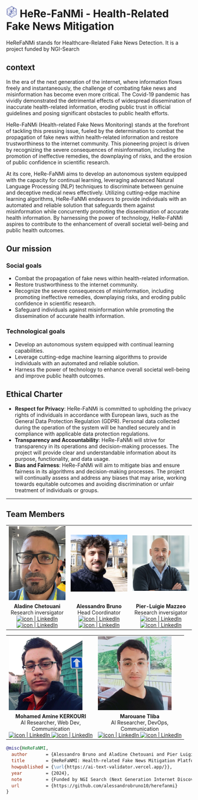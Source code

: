# <img src="./assests/logo.png" alt="drawing" style="width:30px;"/> HeRe-FaNMi - Health-Related Fake News Mitigation

HeReFaNMi stands for Healthcare-Related Fake News Detection. It is a project funded by NGI-Search

## context 

In the era of the next generation of the internet, where information flows freely and instantaneously, the challenge of combating fake news and misinformation has become even more critical. The Covid-19 pandemic has vividly demonstrated the detrimental effects of widespread dissemination of inaccurate health-related information, eroding public trust in official guidelines and posing significant obstacles to public health efforts.

HeRe-FaNMi (Health-related Fake News Monitoring) stands at the forefront of tackling this pressing issue, fueled by the determination to combat the propagation of fake news within health-related information and restore trustworthiness to the internet community. This pioneering project is driven by recognizing the severe consequences of misinformation, including the promotion of ineffective remedies, the downplaying of risks, and the erosion of public confidence in scientific research.

At its core, HeRe-FaNMi aims to develop an autonomous system equipped with the capacity for continual learning, leveraging advanced Natural Language Processing (NLP) techniques to discriminate between genuine and deceptive medical news effectively. Utilizing cutting-edge machine learning algorithms, HeRe-FaNMi endeavors to provide individuals with an automated and reliable solution that safeguards them against misinformation while concurrently promoting the dissemination of accurate health information. By harnessing the power of technology, HeRe-FaNMi aspires to contribute to the enhancement of overall societal well-being and public health outcomes.

## Our mission

### Social goals 

- Combat the propagation of fake news within health-related information.
- Restore trustworthiness to the internet community.
- Recognize the severe consequences of misinformation, including promoting ineffective remedies, downplaying risks, and eroding public confidence in scientific research.
- Safeguard individuals against misinformation while promoting the dissemination of accurate health information.

### Technological goals
- Develop an autonomous system equipped with continual learning capabilities.
- Leverage cutting-edge machine learning algorithms to provide individuals with an automated and reliable solution.
- Harness the power of technology to enhance overall societal well-being and improve public health outcomes.

## Ethical Charter

- **Respect for Privacy**: HeRe-FaNMi is committed to upholding the privacy rights of individuals in accordance with European laws, such as the General Data Protection Regulation (GDPR). Personal data collected during the operation of the system will be handled securely and in compliance with applicable data protection regulations.
- **Transparency and Accountability**: HeRe-FaNMi will strive for transparency in its operations and decision-making processes. The project will provide clear and understandable information about its purpose, functionality, and data usage.
- **Bias and Fairness**: HeRe-FaNMi will aim to mitigate bias and ensure fairness in its algorithms and decision-making processes. The project will continually assess and address any biases that may arise, working towards equitable outcomes and avoiding discrimination or unfair treatment of individuals or groups.


---

## Team Members 

<link rel="stylesheet" href="https://cdnjs.cloudflare.com/ajax/libs/font-awesome/4.7.0/css/font-awesome.min.css">
<table  class = "center"> 
    <tr>
        <td><img src="./assests/team/aladine.jpeg" alt="drawing" style="width:200px;height:200px;"/></td>
        <td><img src="./assests/team/alessandro.jpeg" alt="drawing" style="width:200px;"/></td>
        <td><img src="./assests/team/Pier-luigie.jpeg" alt="drawing" style="width:200px;"/></td>
    </tr>
    <tr>
        <td style ="text-align: center; vertical-align: middle">    
            <b>Aladine Chetouani</b> <br>
            Research inversigator <br>
            <a href="https://www.linkedin.com/in/aladine-chetouani-2aa66038/">
                <img  src="https://github.com/yushi1007/yushi1007/blob/main/images/linkedin.png"  alt="icon | LinkedIn" width="20px" />
            </a>
            <a href=https://www.researchgate.net/profile/Aladine-Chetouani">
                <img  src="https://user-images.githubusercontent.com/511683/28757557-f82cff1a-7585-11e7-9317-072a838dcca3.png"  alt="icon | LinkedIn" width="25px" />
            </a>
        </td>
        <td style ="text-align: center; vertical-align: middle">    
            <b>Alessandro Bruno</b> <br>
            Head Coordinator<br>
            <a href="https://www.linkedin.com/in/alessandrobrun0/">
                <img  src="https://github.com/yushi1007/yushi1007/blob/main/images/linkedin.png"  alt="icon | LinkedIn" width="20px" />
            </a>
            <a href="https://www.researchgate.net/profile/Alessandro-Bruno-3">
                <img  src="https://user-images.githubusercontent.com/511683/28757557-f82cff1a-7585-11e7-9317-072a838dcca3.png"  alt="icon | LinkedIn" width="25px" />
            </a>
        </td>
        <td style ="text-align: center; vertical-align: middle">    
            <b>Pier-Luigie Mazzeo</b> <br>
            Research inversigator <br>
            <a href="https://www.linkedin.com/in/pmazzeo/">
                <img  src="https://github.com/yushi1007/yushi1007/blob/main/images/linkedin.png"  alt="icon | LinkedIn" width="20px" />
            </a>
            <a href="https://www.researchgate.net/profile/Pier-Luigi-Mazzeo">
                <img  src="https://user-images.githubusercontent.com/511683/28757557-f82cff1a-7585-11e7-9317-072a838dcca3.png"  alt="icon | LinkedIn" width="25px" />
            </a>
        </td>
    </tr>
</table>


<table class = "center" > 
        <tr>
        <td><img src="./assests/team/amine-1.jpeg" alt="drawing" style="width:200px;"/></td>
        <td><img src="./assests/team/marouane-1.jpeg" alt="drawing" style="width:200px;"/></td>
    </tr>
    <tr>
        <td style ="text-align: center; vertical-align: middle">    
            <b>Mohamed Amine KERKOURI</b> <br>
            AI Researcher, Web Dev, <br> Communication<br>
            <a href="https://www.linkedin.com/in/mohamed-amine-kerkouri/">
                <img  src="https://github.com/yushi1007/yushi1007/blob/main/images/linkedin.png"  alt="icon | LinkedIn" width="20px" />
            </a>
            <a href="https://www.researchgate.net/profile/Mohamed-Kerkouri-2">
                <img  src="https://user-images.githubusercontent.com/511683/28757557-f82cff1a-7585-11e7-9317-072a838dcca3.png"  alt="icon | LinkedIn" width="25px" />
            </a>
        </td>
        <td style ="text-align: center; vertical-align: middle">    
            <b>Marouane Tliba</b> <br>
            AI Researcher, DevOps, <br> Communication<br>
            <a href="https://www.linkedin.com/in/mtliba/">
                <img  src="https://github.com/yushi1007/yushi1007/blob/main/images/linkedin.png"  alt="icon | LinkedIn" width="20px" />
            </a>
            <a href="https://www.researchgate.net/profile/Marouane-Tliba">
                <img  src="https://user-images.githubusercontent.com/511683/28757557-f82cff1a-7585-11e7-9317-072a838dcca3.png"  alt="icon | LinkedIn" width="25px" />
            </a>
        </td>
    </tr>
</table>



```bibtex
@misc{HeReFaNMI,
  author       = {Alessandro Bruno and Aladine Chetouani and Pier Luigi Mazzeo and Mohamed Amine Kerkouri and Marouane Tliba and Hamdi Abderrehmen and Walid Taib and Abdelali Ichou and Idris Saadallah},
  title        = {HeReFaNMI: Health-related Fake News Mitigation Platform},
  howpublished = {\url{https://ai-text-validator.vercel.app/}},
  year         = {2024},
  note         = {Funded by NGI Search (Next Generation Internet Discovery and Search)},
  url          = {https://github.com/alessandrobruno10/herefanmi}
}
```

